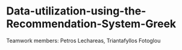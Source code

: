 # Data-utilization-using-the-Recommendation-System-Greek
Teamwork members: Petros Lechareas, Triantafyllos Fotoglou

